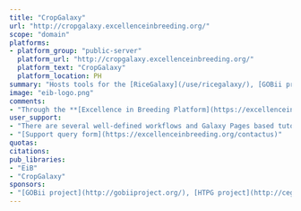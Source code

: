 ```yaml
---
title: "CropGalaxy"
url: "http://cropgalaxy.excellenceinbreeding.org/"
scope: "domain"
platforms:
- platform_group: "public-server"
  platform_url: "http://cropgalaxy.excellenceinbreeding.org/"
  platform_text: "CropGalaxy"
  platform_location: PH
summary: "Hosts tools for the [RiceGalaxy](/use/ricegalaxy/), [GOBii project](http://gobiiproject.org/), [HTPG project](http://cegsb.icrisat.org/high-throughput-genotyping-project-htpg/) and the [Excellence in Breeding (EiB) platform](http://excellenceinbreeding.org/), including genomic selection, marker selection, GWAS, imputation, file conversion, and cluster analysis."
image: "eib-logo.png"
comments:
- "Through the **[Excellence in Breeding Platform](https://excellenceinbreeding.org/)** the [CGIAR](https://cgiar.org/) intends to modernize breeding programs targeting the developing world for greater impact on food and nutrition security, climate change adaptation and development."
user_support:
- "There are several well-defined workflows and Galaxy Pages based tutorials that use them."
- "[Support query form](https://excellenceinbreeding.org/contactus)"
quotas:
citations:
pub_libraries:
- "EiB"
- "CropGalaxy"
sponsors:
- "[GOBii project](http://gobiiproject.org/), [HTPG project](http://cegsb.icrisat.org/high-throughput-genotyping-project-htpg/) and [EiB platform](http://excellenceinbreeding.org/)"
---
```

